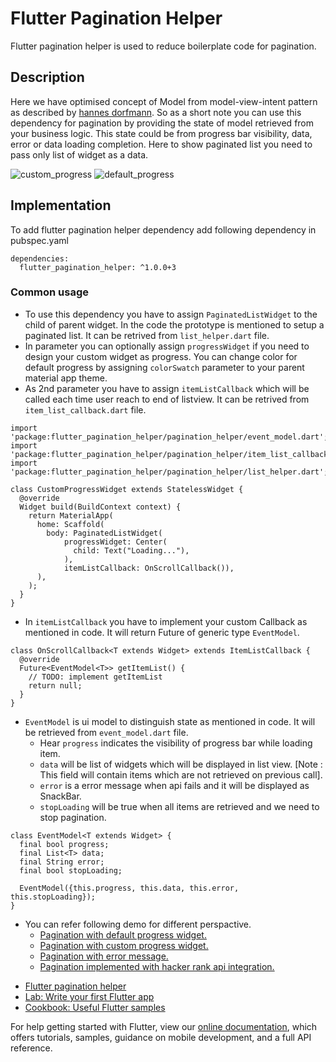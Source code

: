 # Flutter Pagination Helper

Flutter pagination helper is used to reduce boilerplate code for pagination.

## Description

Here we have optimised concept of Model from model-view-intent pattern as described by [hannes dorfmann](http://hannesdorfmann.com/android/mosby3-mvi-1). So as a short note you can use this dependency for pagination by providing the state of model retrieved from your business logic. This state could be from progress bar visibility, data, error or data loading completion. Here to show paginated list you need to pass only list of widget as a data.

![custom_progress](https://im4.ezgif.com/tmp/ezgif-4-a112f47698c5.gif) ![default_progress](https://im4.ezgif.com/tmp/ezgif-4-eb932eebd330.gif)

## Implementation

To add flutter pagination helper dependency add following dependency in pubspec.yaml
```
dependencies:
  flutter_pagination_helper: ^1.0.0+3
```

### Common usage

* To use this dependency you have to assign `PaginatedListWidget` to the child of parent widget. In the code the prototype is mentioned to setup a paginated list. It can be retrived from `list_helper.dart` file.
* In parameter you can optionally assign `progressWidget` if you need to design your custom widget as progress. You can change color for default progress by assigning `colorSwatch` parameter to your parent material app theme.
* As 2nd parameter you have to assign `itemListCallback` which will be called each time user reach to end of listview. It can be retrived from `item_list_callback.dart` file.
```
import 'package:flutter_pagination_helper/pagination_helper/event_model.dart';
import 'package:flutter_pagination_helper/pagination_helper/item_list_callback.dart';
import 'package:flutter_pagination_helper/pagination_helper/list_helper.dart';

class CustomProgressWidget extends StatelessWidget {
  @override
  Widget build(BuildContext context) {
    return MaterialApp(
      home: Scaffold(
        body: PaginatedListWidget(
            progressWidget: Center(
              child: Text("Loading..."),
            ),
            itemListCallback: OnScrollCallback()),
      ),
    );
  }
}
```
* In `itemListCallback` you have to implement your custom Callback as mentioned in code. It will return Future of generic type `EventModel`.
```
class OnScrollCallback<T extends Widget> extends ItemListCallback {
  @override
  Future<EventModel<T>> getItemList() {
    // TODO: implement getItemList
    return null;
  }
}
```
* `EventModel` is ui model to distinguish state as mentioned in code. It will be retrieved from `event_model.dart` file.
  - Hear `progress` indicates the visibility of progress bar while loading item.
  - `data` will be list of widgets which will be displayed in list view. [Note : This field will contain items which are not retrieved on previous call].
  - `error` is a error message when api fails and it will be displayed as SnackBar.
  - `stopLoading` will be true when all items are retrieved and we need to stop pagination.
```
class EventModel<T extends Widget> {
  final bool progress;
  final List<T> data;
  final String error;
  final bool stopLoading;

  EventModel({this.progress, this.data, this.error, this.stopLoading});
}

```
* You can refer following demo for different perspactive.
  * [Pagination with default progress widget.](https://github.com/akashMehta-STL/FlutterPaginationHelper/blob/master/lib/demo/default_progress_pagination.dart)
  * [Pagination with custom progress widget.](https://github.com/akashMehta-STL/FlutterPaginationHelper/blob/master/lib/demo/custom_progress_pagination.dart)
  * [Pagination with error message.](https://github.com/akashMehta-STL/FlutterPaginationHelper/blob/master/lib/demo/pagination_error.dart)
  * [Pagination implemented with hacker rank api integration.](https://github.com/akashMehta-STL/FlutterPaginationHelper/tree/master/lib/demo/hackerNewsIntegration)
- [Flutter pagination helper](https://pub.dartlang.org/packages/flutter_pagination_helper#-installing-tab-)
- [Lab: Write your first Flutter app](https://flutter.io/docs/get-started/codelab)
- [Cookbook: Useful Flutter samples](https://flutter.io/docs/cookbook)

For help getting started with Flutter, view our 
[online documentation](https://flutter.io/docs), which offers tutorials, 
samples, guidance on mobile development, and a full API reference.
